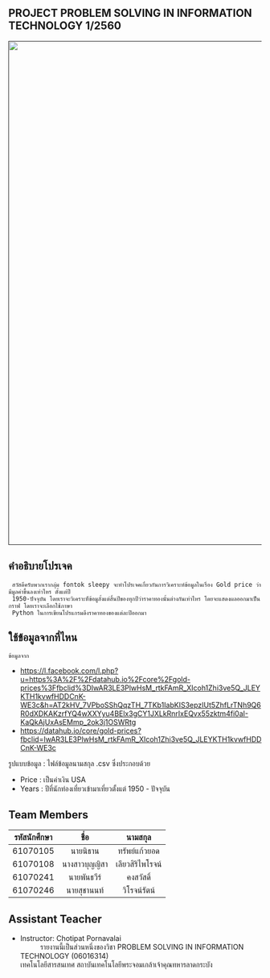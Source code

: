 <h2>PROJECT PROBLEM SOLVING IN INFORMATION TECHNOLOGY 1/2560</h2>
<a href=""><img src="C:\Users\admin\Desktop/gold-price.jpg" width="1000px"></a><br>

 ## คำอธิบายโปรเจค
     สวัสดึครับพวกเรากลุ่ม fontok sleepy จะทำโปรเจคเกี่ยวกันการวิเคราะห์ข้อมูลในเรื่อง Gold price ว่ามีมูลค่าขึ้นลงเท่าไหร ตั้งแต่ปี 
     1950-ปัจจุบัน โดยเราจะวิเคราะห็ข้อมูลั้งแต่สิ้นปีของทุกปีว่าราคาทองนั้นต่างกันเท่าไหร โดยจะแสดงผลออกมาเป็นกราฟ โดยเราจะเลือกใช้ภาษา
     Python ในการเขียนโปรแกรมดึงราคาทองของแต่ละปีออกมา
 
 ## ใช้ข้อมูลจากที่ไหน 
    ข้อมูลจาก
  - https://l.facebook.com/l.php?u=https%3A%2F%2Fdatahub.io%2Fcore%2Fgold-prices%3Ffbclid%3DIwAR3LE3PlwHsM_rtkFAmR_XIcoh1Zhi3ve5Q_JLEYKTH1kvwfHDDCnK-WE3c&h=AT2kHV_7VPboSShQqzTH_7TKb1IabKIS3epzIUt5ZhfLrTNh9Q6R0dXDKAKzrfYQ4wXXYyu4BElx3gCY1JXLkRnrIxEQvx55zktm4fi0aI-KaQkAjUxAsEMmp_2ok3j1OSWRtg
  - https://datahub.io/core/gold-prices?fbclid=IwAR3LE3PlwHsM_rtkFAmR_XIcoh1Zhi3ve5Q_JLEYKTH1kvwfHDDCnK-WE3c
  
   รูปแบบข้อมูล : ไฟล์ข้อมูลนามสกุล .csv ซึ่งประกอบด้วย
 - Price : เป็นค่าเงิน USA
 - Years : ปีที่นักท่องเที่ยวเข้ามาเที่ยวตั้งแต่ 1950 - ปัจจุบัน
 
 ## Team Members
| รหัสนักศึกษา | ชื่อ | นามสกุล |
|:-:| :-------------: |:----------:|
 |  61070105    | นายนิธาน | ทรัพย์แก้วยอด |
 |  61070108    | นางสาวบุญญิสา | เลียวสิริไพโรจน์ |
 |  61070241    | นายพันธวีร์ | คงสวัสดิ์ |
 |  61070246    | นายสุชานนท์ | วิโรจน์รัตน์ |
 
 ## Assistant Teacher
 - Instructor: Chotipat Pornavalai
 <br>&nbsp;&nbsp;&nbsp;&nbsp;&nbsp;&nbsp;&nbsp;&nbsp;&nbsp;&nbsp;รายงานนี้เป็นส่วนหนึ่งของวิชา PROBLEM SOLVING IN INFORMATION TECHNOLOGY (06016314)
 <br>เทคโนโลยีสารสนเทศ สถาบันเทคโนโลยีพระจอมเกล้าเจ้าคุณทหารลาดกระบัง 
